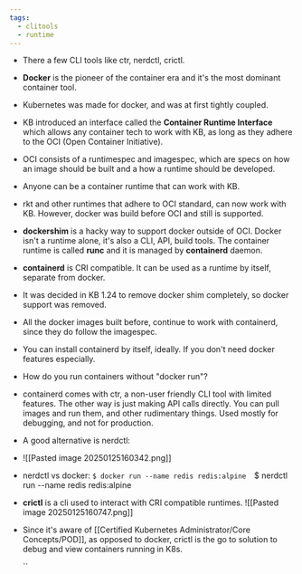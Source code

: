 ```yaml
---
tags:
  - clitools
  - runtime
---
```


- There a few CLI tools like ctr, nerdctl, crictl.
- **Docker** is the pioneer of the container era and it's the most dominant container tool. 
- Kubernetes was made for docker, and was at first tightly coupled.
- KB introduced an interface called the **Container Runtime Interface** which allows any container tech to work with KB, as long as they adhere to the OCI (Open Container Initiative). 
- OCI consists of a runtimespec and imagespec, which are specs on how an image should be built and a how a runtime should be developed. 
- Anyone can be a container runtime that can work with KB.
- rkt and other runtimes that adhere to OCI standard, can now work with KB. However, docker was build before OCI and still is supported.
- **dockershim** is a hacky way to support docker outside of OCI. Docker isn't a runtime alone, it's also a CLI, API, build tools. The container runtime is called **runc** and it is managed by **containerd** daemon. 
- **containerd** is CRI compatible. It can be used as a runtime by itself, separate from docker.
- It was decided in KB 1.24 to remove docker shim completely, so docker support was removed.
- All the docker images built before, continue to work with containerd, since they do follow the imagespec. 
- You can install containerd by itself, ideally. If you don't need docker features especially.
- How do you run containers without "docker run"?
- containerd comes with ctr, a non-user friendly CLI tool with limited features. The other way is just making API calls directly. You can pull images and run them, and other rudimentary things. Used mostly for debugging, and not for production.
- A good alternative is nerdctl:
- ![[Pasted image 20250125160342.png]]
- nerdctl vs docker:
    `$ docker run --name redis redis:alpine 
  `$ nerdctl run --name redis redis:alpine
- **crictl** is a cli used to interact with CRI compatible runtimes. 
  ![[Pasted image 20250125160747.png]]
  
- Since it's aware of [[Certified Kubernetes Administrator/Core Concepts/POD]], as opposed to docker, crictl is the go to solution to debug and view containers running in K8s.


  ``